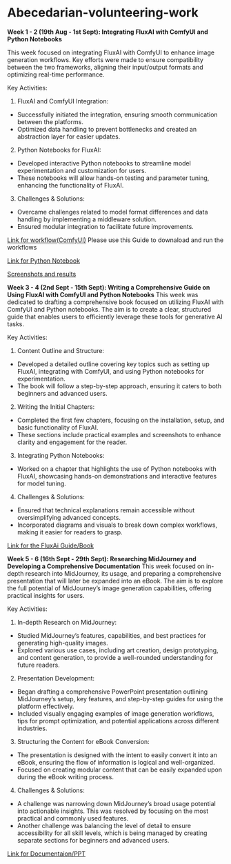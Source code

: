 # Abecedarian-volunteering-work

**Week 1 - 2 (19th Aug - 1st Sept): Integrating FluxAI with ComfyUI and Python Notebooks**

This week focused on integrating FluxAI with ComfyUI to enhance image generation workflows. Key efforts were made to ensure compatibility between the two frameworks, aligning their input/output formats and optimizing real-time performance.

Key Activities:

1. FluxAI and ComfyUI Integration:

- Successfully initiated the integration, ensuring smooth communication between the platforms.
- Optimized data handling to prevent bottlenecks and created an abstraction layer for easier updates.

2. Python Notebooks for FluxAI:

- Developed interactive Python notebooks to streamline model experimentation and customization for users.
- These notebooks will allow hands-on testing and parameter tuning, enhancing the functionality of FluxAI.

3. Challenges & Solutions:

- Overcame challenges related to model format differences and data handling by implementing a middleware solution.
- Ensured modular integration to facilitate future improvements.

[Link for workflow(ComfyUI)](https://github.com/rkarwankar/Abecedarian-volunteering-work/tree/main/week_3and4) Please use this Guide to downaload and run the workflows

[Link for Python Notebook](https://github.com/rkarwankar/Abecedarian-volunteering-work/tree/main/week_1and2/Python%20Notebook%20With%20FluxAI)

[Screenshots and results](https://github.com/rkarwankar/Abecedarian-volunteering-work/tree/main/week_1and2/Screenshots%20and%20results)

**Week 3 - 4 (2nd Sept - 15th Sept): Writing a Comprehensive Guide on Using FluxAI with ComfyUI and Python Notebooks**
This week was dedicated to drafting a comprehensive book focused on utilizing FluxAI with ComfyUI and Python notebooks. The aim is to create a clear, structured guide that enables users to efficiently leverage these tools for generative AI tasks.

Key Activities:

1. Content Outline and Structure:

- Developed a detailed outline covering key topics such as setting up FluxAI, integrating with ComfyUI, and using Python notebooks for experimentation.
- The book will follow a step-by-step approach, ensuring it caters to both beginners and advanced users.

2. Writing the Initial Chapters:

- Completed the first few chapters, focusing on the installation, setup, and basic functionality of FluxAI.
- These sections include practical examples and screenshots to enhance clarity and engagement for the reader.

3. Integrating Python Notebooks:

- Worked on a chapter that highlights the use of Python notebooks with FluxAI, showcasing hands-on demonstrations and interactive features for model tuning.

4. Challenges & Solutions:

- Ensured that technical explanations remain accessible without oversimplifying advanced concepts.
- Incorporated diagrams and visuals to break down complex workflows, making it easier for readers to grasp.

[Link for the FluxAi Guide/Book](https://github.com/rkarwankar/Abecedarian-volunteering-work/blob/main/week_3and4/FluxAI_ComfyUI_Book.pdf)

**Week 5 - 6 (16th Sept - 29th Sept): Researching MidJourney and Developing a Comprehensive Documentation**
This week focused on in-depth research into MidJourney, its usage, and preparing a comprehensive presentation that will later be expanded into an eBook. The aim is to explore the full potential of MidJourney’s image generation capabilities, offering practical insights for users.

Key Activities:

1. In-depth Research on MidJourney:

- Studied MidJourney’s features, capabilities, and best practices for generating high-quality images.
- Explored various use cases, including art creation, design prototyping, and content generation, to provide a well-rounded understanding for future readers.

2. Presentation Development:

- Began drafting a comprehensive PowerPoint presentation outlining MidJourney’s setup, key features, and step-by-step guides for using the platform effectively.
- Included visually engaging examples of image generation workflows, tips for prompt optimization, and potential applications across different industries.

3. Structuring the Content for eBook Conversion:

- The presentation is designed with the intent to easily convert it into an eBook, ensuring the flow of information is logical and well-organized.
- Focused on creating modular content that can be easily expanded upon during the eBook writing process.

4. Challenges & Solutions:

- A challenge was narrowing down MidJourney’s broad usage potential into actionable insights. This was resolved by focusing on the most practical and commonly used features.
- Another challenge was balancing the level of detail to ensure accessibility for all skill levels, which is being managed by creating separate sections for beginners and advanced users.

[Link for Documentaion/PPT](https://github.com/rkarwankar/Abecedarian-volunteering-work/tree/main/week_5and6)
